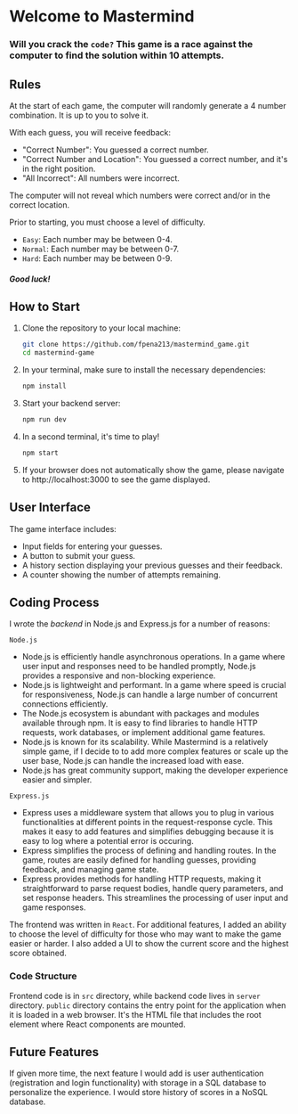 # Welcome to Mastermind

### Will you crack the ```code?``` This game is a race against the computer to find the solution within 10 attempts.

## Rules

At the start of each game, the computer will randomly generate a 4 number combination. It is up to you to solve it.

With each guess, you will receive feedback:
- "Correct Number": You guessed a correct number.
- "Correct Number and Location": You guessed a correct number, and it's in the right position.
- "All Incorrect": All numbers were incorrect.

The computer will not reveal which numbers were correct and/or in the correct location.

Prior to starting, you must choose a level of difficulty.
- ```Easy```: Each number may be between 0-4.
- ```Normal```: Each number may be between 0-7.
- ```Hard```: Each number may be between 0-9.

#### *Good luck!*

## How to Start

1. Clone the repository to your local machine:

   ```bash  
   git clone https://github.com/fpena213/mastermind_game.git
   cd mastermind-game
2. In your terminal, make sure to install the necessary dependencies:

    ```bash
    npm install
3. Start your backend server:

    ```bash
    npm run dev
4. In a second terminal, it's time to play!

    ```bash
    npm start
5. If your browser does not automatically show the game, please navigate to http://localhost:3000 to see the game displayed.

## User Interface
The game interface includes:
- Input fields for entering your guesses.
- A button to submit your guess.
- A history section displaying your previous guesses and their feedback.
- A counter showing the number of attempts remaining.

## Coding Process

I wrote the *backend* in Node.js and Express.js for a number of reasons:

```Node.js```
- Node.js is efficiently handle asynchronous operations. In a game where user input and responses need to be handled promptly, Node.js provides a responsive and non-blocking experience.
- Node.js is lightweight and performant. In a game where speed is crucial for responsiveness, Node.js can handle a large number of concurrent connections efficiently.
- The Node.js ecosystem is abundant with packages and modules available through npm. It is easy to find libraries to handle HTTP requests, work databases, or implement additional game features.
- Node.js is known for its scalability. While Mastermind is a relatively simple game, if I decide to to add more complex features or scale up the user base, Node.js can handle the increased load with ease.
- Node.js has great community support, making the developer experience easier and simpler.

```Express.js```
- Express uses a middleware system that allows you to plug in various functionalities at different points in the request-response cycle. This makes it easy to add features and simplifies debugging because it is easy to log where a potential error is occuring.
- Express simplifies the process of defining and handling routes. In the game, routes are easily defined for handling guesses, providing feedback, and managing game state.
- Express provides methods for handling HTTP requests, making it straightforward to parse request bodies, handle query parameters, and set response headers. This streamlines the processing of user input and game responses.


The frontend was written in ```React```.
For additional features, I added an ability to choose the level of difficulty for those who may want to make the game easier or harder. I also added a UI to show the current score and the highest score obtained.

### Code Structure
Frontend code is in ```src``` directory, while backend code lives in ```server``` directory. ```public``` directory contains the entry point for the application when it is loaded in a web browser. It's the HTML file that includes the root element where React components are mounted.

## Future Features
If given more time, the next feature I would add is user authentication (registration and login functionality) with storage in a SQL database to personalize the experience. I would store history of scores in a NoSQL database.